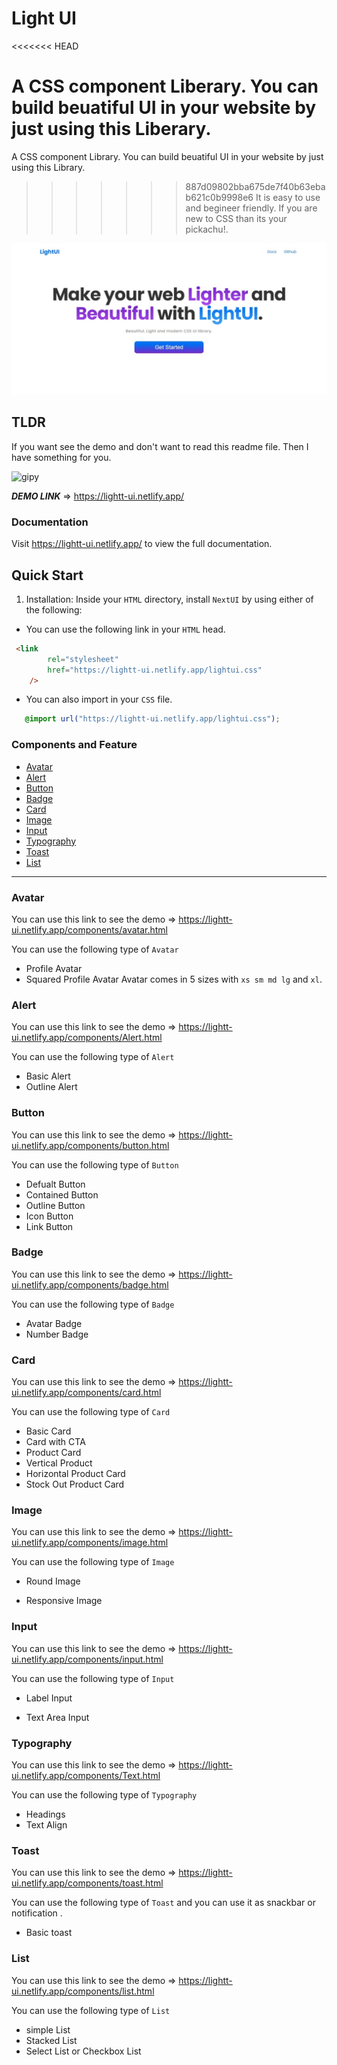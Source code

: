 # Light UI
<<<<<<< HEAD

A CSS component Liberary. You can build beuatiful UI in your website by just using this Liberary.
=======
A CSS component Library. You can build beuatiful UI in your website by just using this Library.
>>>>>>> 887d09802bba675de7f40b63ebab621c0b9998e6
It is easy to use and begineer friendly. If you are new to CSS than its your pickachu!.

![App Screenshot](./assets/home.jpeg)

## TLDR

If you want see the demo and don't want to read this readme file.
Then I have something for you.

![gipy](https://media.giphy.com/media/b8RfbQFaOs1rO10ren/giphy.gif)

***DEMO LINK*** ⇒
<https://lightt-ui.netlify.app/>

### Documentation

Visit <https://lightt-ui.netlify.app/> to view the full documentation.

## Quick Start

1. Installation: Inside your ```HTML``` directory, install ```NextUI``` by using either of the following:

- You can use the following link in your    ```HTML``` head.

```html
 <link 
        rel="stylesheet" 
        href="https://lightt-ui.netlify.app/lightui.css"
    /> 
```

- You can also import in your ```CSS``` file.

```CSS
   @import url("https://lightt-ui.netlify.app/lightui.css");
```

### Components and Feature

- [Avatar](#avatar)
- [Alert](#alert)
- [Button](#button)
- [Badge](#badge)
- [Card](#card)
- [Image](#image)
- [Input](#input)
- [Typography](#typography)
- [Toast](#toast)
- [List](#list)

---

### Avatar

You can use this link to see the demo => <https://lightt-ui.netlify.app/components/avatar.html>

 You can use the following type of ```Avatar```

- Profile Avatar
- Squared Profile Avatar
 Avatar comes in 5 sizes with ```xs sm md lg``` and ```xl```.

### Alert

You can use this link to see the demo => <https://lightt-ui.netlify.app/components/Alert.html>

 You can use the following type of ```Alert```

- Basic Alert
- Outline Alert

### Button

You can use this link to see the demo => <https://lightt-ui.netlify.app/components/button.html>

 You can use the following type of ```Button```

- Defualt Button
- Contained Button
- Outline Button
- Icon Button
- Link Button

### Badge

You can use this link to see the demo => <https://lightt-ui.netlify.app/components/badge.html>

 You can use the following type of ```Badge```

- Avatar Badge
- Number Badge

### Card

You can use this link to see the demo => <https://lightt-ui.netlify.app/components/card.html>

 You can use the following type of ```Card```

- Basic Card
- Card with CTA
- Product Card
- Vertical Product
- Horizontal Product Card
- Stock Out Product Card

### Image

You can use this link to see the demo => <https://lightt-ui.netlify.app/components/image.html>

 You can use the following type of ```Image```

- Round Image

- Responsive Image

### Input

You can use this link to see the demo => <https://lightt-ui.netlify.app/components/input.html>

 You can use the following type of ```Input```

- Label Input

- Text Area Input

### Typography

You can use this link to see the demo => <https://lightt-ui.netlify.app/components/Text.html>

 You can use the following type of ```Typography```

- Headings
- Text Align

### Toast

You can use this link to see the demo => <https://lightt-ui.netlify.app/components/toast.html>

 You can use the following type of ```Toast``` and you can use it as snackbar or notification .

- Basic toast

### List

You can use this link to see the demo => <https://lightt-ui.netlify.app/components/list.html>

 You can use the following type of ```List```

- simple List
- Stacked List
- Select List or Checkbox List
